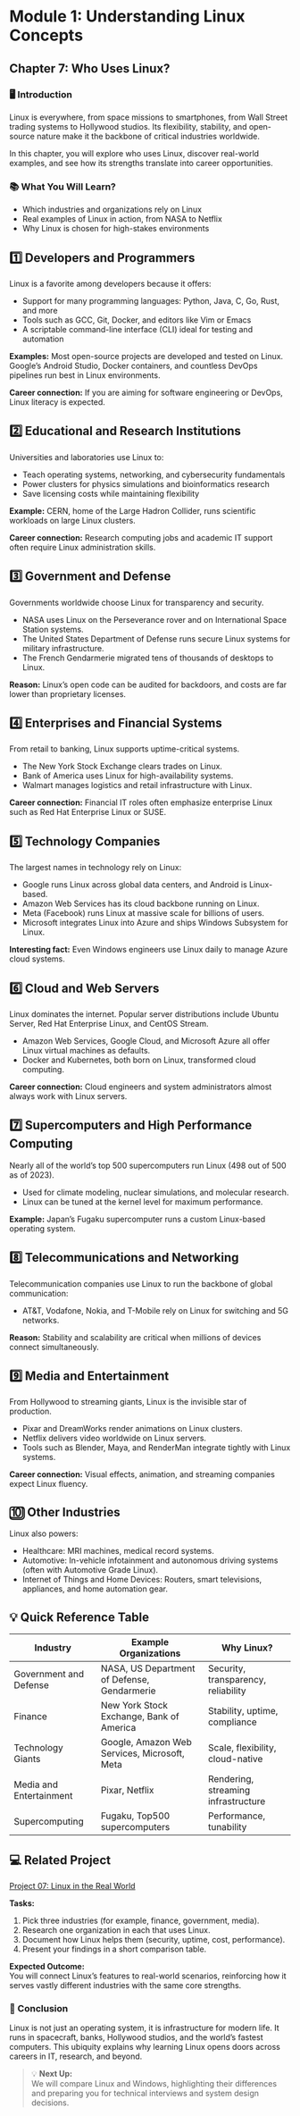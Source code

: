 # Module 1: Understanding Linux Concepts

## Chapter 7: Who Uses Linux?

### 🖥️ Introduction

Linux is everywhere, from space missions to smartphones, from Wall Street trading systems to Hollywood studios. Its flexibility, stability, and open-source nature make it the backbone of critical industries worldwide.

In this chapter, you will explore who uses Linux, discover real-world examples, and see how its strengths translate into career opportunities.

### 📚 What You Will Learn?

- Which industries and organizations rely on Linux  
- Real examples of Linux in action, from NASA to Netflix  
- Why Linux is chosen for high-stakes environments  

## 1️⃣ Developers and Programmers

Linux is a favorite among developers because it offers:

- Support for many programming languages: Python, Java, C, Go, Rust, and more  
- Tools such as GCC, Git, Docker, and editors like Vim or Emacs  
- A scriptable command-line interface (CLI) ideal for testing and automation  

**Examples:** Most open-source projects are developed and tested on Linux. Google’s Android Studio, Docker containers, and countless DevOps pipelines run best in Linux environments.  

**Career connection:** If you are aiming for software engineering or DevOps, Linux literacy is expected.  

## 2️⃣ Educational and Research Institutions

Universities and laboratories use Linux to:  

- Teach operating systems, networking, and cybersecurity fundamentals  
- Power clusters for physics simulations and bioinformatics research  
- Save licensing costs while maintaining flexibility  

**Example:** CERN, home of the Large Hadron Collider, runs scientific workloads on large Linux clusters.  

**Career connection:** Research computing jobs and academic IT support often require Linux administration skills.  

## 3️⃣ Government and Defense

Governments worldwide choose Linux for transparency and security.  

- NASA uses Linux on the Perseverance rover and on International Space Station systems.  
- The United States Department of Defense runs secure Linux systems for military infrastructure.  
- The French Gendarmerie migrated tens of thousands of desktops to Linux.  

**Reason:** Linux’s open code can be audited for backdoors, and costs are far lower than proprietary licenses.  

## 4️⃣ Enterprises and Financial Systems

From retail to banking, Linux supports uptime-critical systems.  

- The New York Stock Exchange clears trades on Linux.  
- Bank of America uses Linux for high-availability systems.  
- Walmart manages logistics and retail infrastructure with Linux.  

**Career connection:** Financial IT roles often emphasize enterprise Linux such as Red Hat Enterprise Linux or SUSE.  

## 5️⃣ Technology Companies

The largest names in technology rely on Linux:  

- Google runs Linux across global data centers, and Android is Linux-based.  
- Amazon Web Services has its cloud backbone running on Linux.  
- Meta (Facebook) runs Linux at massive scale for billions of users.  
- Microsoft integrates Linux into Azure and ships Windows Subsystem for Linux.  

**Interesting fact:** Even Windows engineers use Linux daily to manage Azure cloud systems.  

## 6️⃣ Cloud and Web Servers

Linux dominates the internet. Popular server distributions include Ubuntu Server, Red Hat Enterprise Linux, and CentOS Stream.  

- Amazon Web Services, Google Cloud, and Microsoft Azure all offer Linux virtual machines as defaults.  
- Docker and Kubernetes, both born on Linux, transformed cloud computing.  

**Career connection:** Cloud engineers and system administrators almost always work with Linux servers.  

## 7️⃣ Supercomputers and High Performance Computing

Nearly all of the world’s top 500 supercomputers run Linux (498 out of 500 as of 2023).  

- Used for climate modeling, nuclear simulations, and molecular research.  
- Linux can be tuned at the kernel level for maximum performance.  

**Example:** Japan’s Fugaku supercomputer runs a custom Linux-based operating system.  

## 8️⃣ Telecommunications and Networking

Telecommunication companies use Linux to run the backbone of global communication:  

- AT&T, Vodafone, Nokia, and T-Mobile rely on Linux for switching and 5G networks.  

**Reason:** Stability and scalability are critical when millions of devices connect simultaneously.  

## 9️⃣ Media and Entertainment

From Hollywood to streaming giants, Linux is the invisible star of production.  

- Pixar and DreamWorks render animations on Linux clusters.  
- Netflix delivers video worldwide on Linux servers.  
- Tools such as Blender, Maya, and RenderMan integrate tightly with Linux systems.  

**Career connection:** Visual effects, animation, and streaming companies expect Linux fluency.  

## 🔟 Other Industries

Linux also powers:  

- Healthcare: MRI machines, medical record systems.  
- Automotive: In-vehicle infotainment and autonomous driving systems (often with Automotive Grade Linux).  
- Internet of Things and Home Devices: Routers, smart televisions, appliances, and home automation gear.  

## 💡 Quick Reference Table

| Industry            | Example Organizations        | Why Linux?                         |
|---------------------|------------------------------|-------------------------------------|
| Government and Defense  | NASA, US Department of Defense, Gendarmerie | Security, transparency, reliability |
| Finance             | New York Stock Exchange, Bank of America        | Stability, uptime, compliance       |
| Technology Giants   | Google, Amazon Web Services, Microsoft, Meta    | Scale, flexibility, cloud-native    |
| Media and Entertainment | Pixar, Netflix               | Rendering, streaming infrastructure |
| Supercomputing      | Fugaku, Top500 supercomputers | Performance, tunability             |

## 💻 Related Project

[Project 07: Linux in the Real World](../Projects/07-linux-in-the-real-world.md)  

**Tasks:**  
1. Pick three industries (for example, finance, government, media).  
2. Research one organization in each that uses Linux.  
3. Document how Linux helps them (security, uptime, cost, performance).  
4. Present your findings in a short comparison table.  

**Expected Outcome:**  
You will connect Linux’s features to real-world scenarios, reinforcing how it serves vastly different industries with the same core strengths.  

### 🏁 Conclusion

Linux is not just an operating system, it is infrastructure for modern life. It runs in spacecraft, banks, Hollywood studios, and the world’s fastest computers. This ubiquity explains why learning Linux opens doors across careers in IT, research, and beyond.  

> 💡 **Next Up:**  
> We will compare Linux and Windows, highlighting their differences and preparing you for technical interviews and system design decisions.
